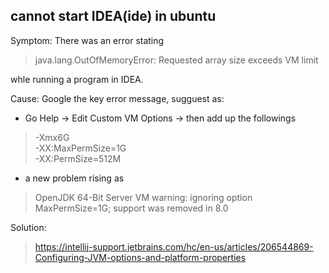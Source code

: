 ##  cannot start IDEA(ide) in ubuntu
Symptom: There was an error stating 
>  java.lang.OutOfMemoryError: Requested array size exceeds VM limit   

whle running a program in IDEA. 

Cause: Google the key error message, sugguest as:  
*  Go Help -> Edit Custom VM Options -> then add up the followings   
>  -Xmx6G   
>  -XX:MaxPermSize=1G   
>  -XX:PermSize=512M
*  a new problem rising as  
>  OpenJDK 64-Bit Server VM warning: ignoring option MaxPermSize=1G; support was removed in 8.0  

Solution:  
>  https://intellij-support.jetbrains.com/hc/en-us/articles/206544869-Configuring-JVM-options-and-platform-properties
